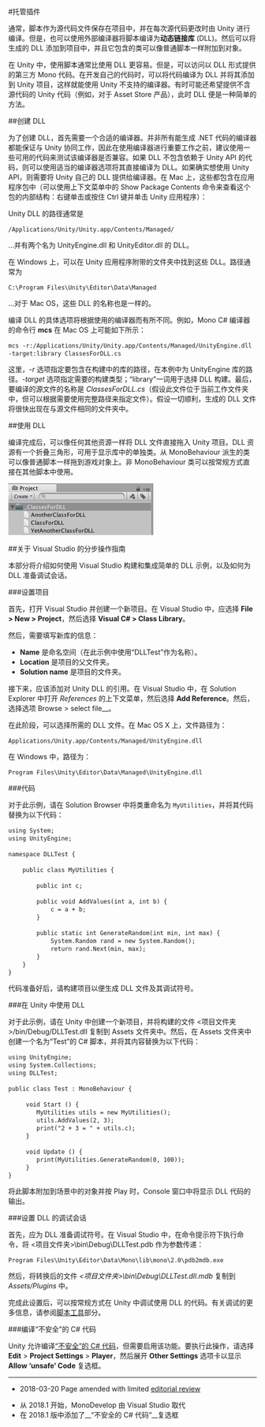 #托管插件

通常，脚本作为源代码文件保存在项目中，并在每次源代码更改时由 Unity 进行编译。但是，也可以使用外部编译器将脚本编译为**动态链接库** (DLL)。然后可以将生成的 DLL 添加到项目中，并且它包含的类可以像普通脚本一样附加到对象。

在 Unity 中，使用脚本通常比使用 DLL 更容易。但是，可以访问以 DLL 形式提供的第三方 Mono 代码。在开发自己的代码时，可以将代码编译为 DLL 并将其添加到 Unity 项目，这样就能使用 Unity 不支持的编译器。有时可能还希望提供不含源代码的 Unity 代码（例如，对于 Asset Store 产品），此时 DLL 便是一种简单的方法。


##创建 DLL

为了创建 DLL，首先需要一个合适的编译器。并非所有能生成 .NET 代码的编译器都能保证与 Unity 协同工作，因此在使用编译器进行重要工作之前，建议使用一些可用的代码来测试该编译器是否兼容。如果 DLL 不包含依赖于 Unity API 的代码，则可以使用适当的编译器选项将其直接编译为 DLL。如果确实想使用 Unity API，则需要将 Unity 自己的 DLL 提供给编译器。在 Mac 上，这些都包含在应用程序包中（可以使用上下文菜单中的 Show Package Contents 命令来查看这个包的内部结构：右键单击或按住 Ctrl 键并单击 Unity 应用程序）：

Unity DLL 的路径通常是

	/Applications/Unity/Unity.app/Contents/Managed/

...并有两个名为 UnityEngine.dll 和 UnityEditor.dll 的 DLL。

在 Windows 上，可以在 Unity 应用程序附带的文件夹中找到这些 DLL。路径通常为

	C:\Program Files\Unity\Editor\Data\Managed

...对于 Mac OS，这些 DLL 的名称也是一样的。

编译 DLL 的具体选项将根据使用的编译器而有所不同。例如，Mono C# 编译器的命令行 **mcs** 在 Mac OS 上可能如下所示：

	mcs -r:/Applications/Unity/Unity.app/Contents/Managed/UnityEngine.dll -target:library ClassesForDLL.cs

这里，_-r_ 选项指定要包含在构建中的库的路径，在本例中为 UnityEngine 库的路径。_-target_ 选项指定需要的构建类型；“library”一词用于选择 DLL 构建。最后，要编译的源文件的名称是 _ClassesForDLL.cs_（假设此文件位于当前工作文件夹中，但可以根据需要使用完整路径来指定文件）。假设一切顺利，生成的 DLL 文件将很快出现在与源文件相同的文件夹中。


##使用 DLL

编译完成后，可以像任何其他资源一样将 DLL 文件直接拖入 Unity 项目。DLL 资源有一个折叠三角形，可用于显示库中的单独类。从 MonoBehaviour 派生的类可以像普通脚本一样拖到游戏对象上。非 MonoBehaviour 类可以按常规方式直接在其他脚本中使用。


![具有可见类并可折叠的 DLL](../uploads/Main/DLLScreenshot.png)


##关于 Visual Studio 的分步操作指南

本部分将介绍如何使用 Visual Studio 构建和集成简单的 DLL 示例，以及如何为 DLL 准备调试会话。


###设置项目

首先，打开 Visual Studio 并创建一个新项目。在 Visual Studio 中，应选择 __File &gt; New &gt; Project__，然后选择 __Visual C# &gt; Class Library__。

然后，需要填写新库的信息：

* **Name** 是命名空间（在此示例中使用“DLLTest”作为名称）。
* **Location** 是项目的父文件夹。
* **Solution name** 是项目的文件夹。

接下来，应该添加对 Unity DLL 的引用。在 Visual Studio 中，在 Solution Explorer 中打开 _References_ 的上下文菜单，然后选择 __Add Reference__。然后，选择选项 Browse &gt; select file__。

在此阶段，可以选择所需的 DLL 文件。在 Mac OS X 上，文件路径为：

```
Applications/Unity.app/Contents/Managed/UnityEngine.dll
```

在 Windows 中，路径为：

```
Program Files\Unity\Editor\Data\Managed\UnityEngine.dll
```

###代码

对于此示例，请在 Solution Browser 中将类重命名为 `MyUtilities`，并将其代码替换为以下代码：


````
using System;	
using UnityEngine;

namespace DLLTest {

	public class MyUtilities {
	
	    public int c;

	    public void AddValues(int a, int b) {
		    c = a + b;	
	    }
	
	    public static int GenerateRandom(int min, int max) {
	    	System.Random rand = new System.Random();
		    return rand.Next(min, max);
    	}
	}
}
````

代码准备好后，请构建项目以便生成 DLL 文件及其调试符号。


###在 Unity 中使用 DLL

对于此示例，请在 Unity 中创建一个新项目，并将构建的文件 &lt;项目文件夹&gt;/bin/Debug/DLLTest.dll 复制到 Assets 文件夹中。然后，在 Assets 文件夹中创建一个名为“Test”的 C# 脚本，并将其内容替换为以下代码：


````
using UnityEngine;
using System.Collections;
using DLLTest;

public class Test : MonoBehaviour {

	 void Start () {
		MyUtilities utils = new MyUtilities();
		utils.AddValues(2, 3);
		print("2 + 3 = " + utils.c);
	 }
	
	 void Update () {
		print(MyUtilities.GenerateRandom(0, 100));
	 }
}
````

将此脚本附加到场景中的对象并按 Play 时，Console 窗口中将显示 DLL 代码的输出。

###设置 DLL 的调试会话

首先，应为 DLL 准备调试符号。在 Visual Studio 中，在命令提示符下执行命令，将 &lt;项目文件夹&gt;\bin\Debug\DLLTest.pdb 作为参数传递：

```
Program Files\Unity\Editor\Data\Mono\lib\mono\2.0\pdb2mdb.exe
```

然后，将转换后的文件 _&lt;项目文件夹&gt;\bin\Debug\DLLTest.dll.mdb_ 复制到 _Assets/Plugins_ 中。

完成此设置后，可以按常规方式在 Unity 中调试使用 DLL 的代码。有关调试的更多信息，请参阅[脚本工具](ScriptingTools.html)部分。

###编译“不安全”的 C# 代码

Unity 允许编译[“不安全”的 C# 代码](https://docs.microsoft.com/en-us/dotnet/csharp/language-reference/keywords/unsafe)，但需要启用该功能。要执行此操作，请选择 __Edit__ > __Project Settings__ > __Player__，然后展开 __Other Settings__ 选项卡以显示 __Allow ‘unsafe’ Code__ 复选框。


---
* <span class="page-edit">2018-03-20  Page amended with limited [editorial review](DocumentationEditorialReview.html)
</span>

* <span class="page-history">从 2018.1 开始，MonoDevelop 由 Visual Studio 取代</span>
* <span class="page-history">在 2018.1 版中添加了__“不安全的 C# 代码”__复选框</span>
